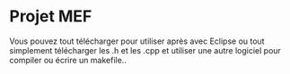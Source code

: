 # Projet MEF

Vous pouvez tout télécharger pour utiliser après avec Eclipse ou tout simplement télécharger les .h et les .cpp et utiliser une autre logiciel pour compiler ou écrire un makefile..

